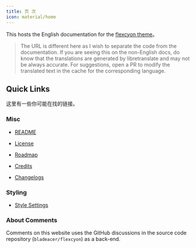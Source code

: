 ```yaml
---
title: 页 次
icon: material/home
---
```


This hosts the English documentation for the
[flexcyon theme](https://github.com/bladeacer/flexcyon)。
> The URL is different here as I wish to separate the code from
> the documentation.  If you are seeing this on the non-English docs, do know
> that the translations are generated by libretranslate and may not be
> always accurate. For suggestions, open a PR to modify the translated
> text in the cache for the corresponding language.

## Quick Links

这里有一些你可能在找的链接。

### Misc

- [README](./README/index.md)

- [License](./README/license.md)

- [Roadmap](./README/roadmap.md)

- [Credits](./credits/index.md)

- [Changelogs](./changelogs/index.md)

### Styling

- [Style Settings](./Styling/Style-Settings/index.md)

### About Comments

Comments on this website uses the GitHub discussions in the source
code repository (`bladeacer/flexcyon`) as a back-end.
